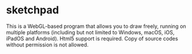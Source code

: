 # sketchpad
This is a WebGL-based program that allows you to draw freely, running on multiple platforms (including but not limited to Windows, macOS, iOS, iPadOS and Android). Html5 support is required. Copy of source codes without permission is not allowed.
